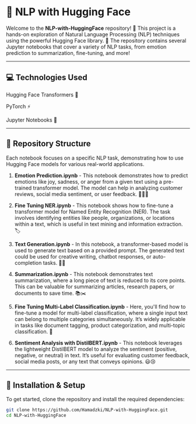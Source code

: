 # 🤖 NLP with Hugging Face

Welcome to the **NLP-with-HuggingFace** repository! 🎉 This project is a hands-on exploration of Natural Language Processing (NLP) techniques using the powerful Hugging Face library. 💪 The repository contains several Jupyter notebooks that cover a variety of NLP tasks, from emotion prediction to summarization, fine-tuning, and more!

---

## 💻 Technologies Used

Hugging Face Transformers 🤗

PyTorch ⚡

Jupyter Notebooks 📒

---

## 📁 Repository Structure

Each notebook focuses on a specific NLP task, demonstrating how to use Hugging Face models for various real-world applications.

1. **Emotion Prediction.ipynb** - This notebook demonstrates how to predict emotions like joy, sadness, or anger from a given text using a pre-trained transformer model. The model can help in analyzing customer reviews, social media sentiment, or user feedback. 💬😊😡
   
2. **Fine Tuning NER.ipynb** - This notebook shows how to fine-tune a transformer model for Named Entity Recognition (NER). The task involves identifying entities like people, organizations, or locations within a text, which is useful in text mining and information extraction. 🏷️

3. **Text Generation.ipynb** - In this notebook, a transformer-based model is used to generate text based on a provided prompt. The generated text could be used for creative writing, chatbot responses, or auto-completion tasks. 📝💡

4. **Summarization.ipynb** - This notebook demonstrates text summarization, where a long piece of text is reduced to its core points. This can be valuable for summarizing articles, research papers, or documents to save time. 📚✂️

5. **Fine Tuning Multi-Label Classification.ipynb** - Here, you'll find how to fine-tune a model for multi-label classification, where a single input text can belong to multiple categories simultaneously. It’s widely applicable in tasks like document tagging, product categorization, and multi-topic classification. 🎯

6. **Sentiment Analysis with DistilBERT.ipynb** - This notebook leverages the lightweight DistilBERT model to analyze the sentiment (positive, negative, or neutral) in text. It’s useful for evaluating customer feedback, social media posts, or any text that conveys opinions. 😃😢

---

## 🚀 Installation & Setup

To get started, clone the repository and install the required dependencies:

```bash
git clone https://github.com/Hamadzki/NLP-with-HuggingFace.git
cd NLP-with-HuggingFace
